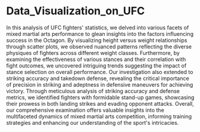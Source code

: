 # Data_Visualization_on_UFC
In this analysis of UFC fighters' statistics, we delved into various facets of mixed martial arts performance to glean insights into the factors influencing success in the Octagon. By visualizing height versus weight relationships through scatter plots, we observed nuanced patterns reflecting the diverse physiques of fighters across different weight classes. Furthermore, by examining the effectiveness of various stances and their correlation with fight outcomes, we uncovered intriguing trends suggesting the impact of stance selection on overall performance. Our investigation also extended to striking accuracy and takedown defense, revealing the critical importance of precision in striking and adeptness in defensive maneuvers for achieving victory. Through meticulous analysis of striking accuracy and defense metrics, we identified fighters with formidable stand-up games, showcasing their prowess in both landing strikes and evading opponent attacks. Overall, our comprehensive examination offers valuable insights into the multifaceted dynamics of mixed martial arts competition, informing training strategies and enhancing our understanding of the sport's intricacies.
